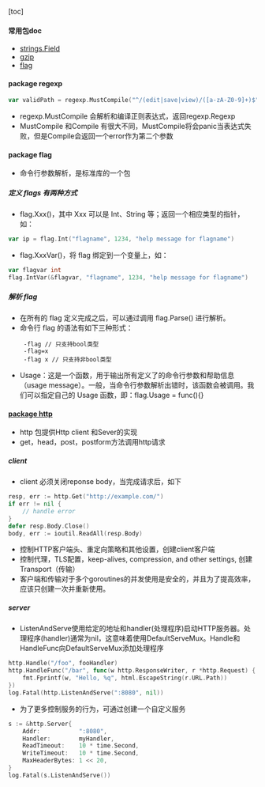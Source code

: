 [toc]

#### 常用包doc
- [strings.Field](https://golang.org/pkg/strings/#Fields)
- [gzip](https://golang.org/pkg/compress/gzip/#NewReader)
- [flag](https://golang.org/pkg/flag/)

#### package regexp
```go
var validPath = regexp.MustCompile("^/(edit|save|view)/([a-zA-Z0-9]+)$")
```
- regexp.MustCompile 会解析和编译正则表达式，返回regexp.Regexp
- MustCompile 和Compile 有很大不同，MustCompile将会panic当表达式失败，但是Compile会返回一个error作为第二个参数

#### package flag
- 命令行参数解析，是标准库的一个包
##### 定义 flags 有两种方式
- flag.Xxx()，其中 Xxx 可以是 Int、String 等；返回一个相应类型的指针，如：
``` go
var ip = flag.Int("flagname", 1234, "help message for flagname")
```
- flag.XxxVar()，将 flag 绑定到一个变量上，如：
```go
var flagvar int
flag.IntVar(&flagvar, "flagname", 1234, "help message for flagname")
```
##### 解析 flag
- 在所有的 flag 定义完成之后，可以通过调用 flag.Parse() 进行解析。
- 命令行 flag 的语法有如下三种形式：
  ```shell
   -flag // 只支持bool类型
   -flag=x
   -flag x // 只支持非bool类型
  ```
- Usage：这是一个函数，用于输出所有定义了的命令行参数和帮助信息（usage message）。一般，当命令行参数解析出错时，该函数会被调用。我们可以指定自己的 Usage 函数，即：flag.Usage = func(){}


#### [package http](https://godoc.org/net/http)
- http 包提供Http client 和Sever的实现
- get，head，post，postform方法调用http请求
##### client
- client 必须关闭reponse body，当完成请求后，如下
``` go
resp, err := http.Get("http://example.com/")
if err != nil {
	// handle error
}
defer resp.Body.Close()
body, err := ioutil.ReadAll(resp.Body)
```
- 控制HTTP客户端头、重定向策略和其他设置，创建client客户端
- 控制代理，TLS配置，keep-alives, compression, and other settings, 创建Transport（传输）
- 客户端和传输对于多个goroutines的并发使用是安全的，并且为了提高效率，应该只创建一次并重新使用。
##### server
- ListenAndServe使用给定的地址和handler(处理程序)启动HTTP服务器。处理程序(handler)通常为nil，这意味着使用DefaultServeMux。Handle和HandleFunc向DefaultServeMux添加处理程序
```go
http.Handle("/foo", fooHandler)
http.HandleFunc("/bar", func(w http.ResponseWriter, r *http.Request) {
	fmt.Fprintf(w, "Hello, %q", html.EscapeString(r.URL.Path))
})
log.Fatal(http.ListenAndServe(":8080", nil))
```
- 为了更多控制服务的行为，可通过创建一个自定义服务
```go
s := &http.Server{
	Addr:           ":8080",
	Handler:        myHandler,
	ReadTimeout:    10 * time.Second,
	WriteTimeout:   10 * time.Second,
	MaxHeaderBytes: 1 << 20,
}
log.Fatal(s.ListenAndServe())
```
